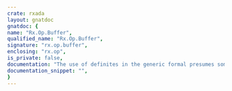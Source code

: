 ```yaml
---
crate: rxada
layout: gnatdoc
gnatdoc: {
name: "Rx.Op.Buffer",
qualified_name: "Rx.Op.Buffer",
signature: "rx.op.buffer",
enclosing: "rx.op",
is_private: false,
documentation: "The use of definites in the generic formal presumes some form of definite container that will\nbe the same type as the indefinite\n\n@formal Empty\n@formal Append",
documentation_snippet: "",
}
---
```

